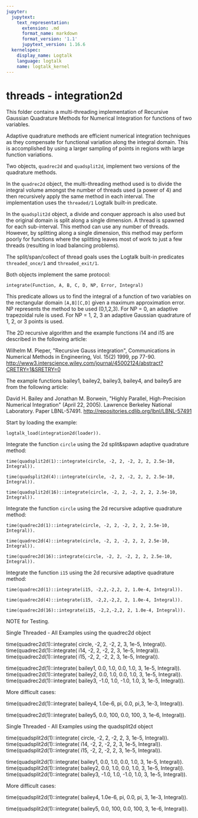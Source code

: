 ```yaml
---
jupyter:
  jupytext:
    text_representation:
      extension: .md
      format_name: markdown
      format_version: '1.1'
      jupytext_version: 1.16.6
  kernelspec:
    display_name: Logtalk
    language: logtalk
    name: logtalk_kernel
---
```


<!--
________________________________________________________________________

This file is part of Logtalk <https://logtalk.org/>  
SPDX-FileCopyrightText: 1998-2025 Paulo Moura <pmoura@logtalk.org>  
SPDX-License-Identifier: Apache-2.0

Licensed under the Apache License, Version 2.0 (the "License");
you may not use this file except in compliance with the License.
You may obtain a copy of the License at

    http://www.apache.org/licenses/LICENSE-2.0

Unless required by applicable law or agreed to in writing, software
distributed under the License is distributed on an "AS IS" BASIS,
WITHOUT WARRANTIES OR CONDITIONS OF ANY KIND, either express or implied.
See the License for the specific language governing permissions and
limitations under the License.
________________________________________________________________________
-->

# threads - integration2d

This folder contains a multi-threading implementation of Recursive Gaussian 
Quadrature Methods for Numerical Integration for functions of two variables.

Adaptive quadrature methods are efficient numerical integration techniques
as they compensate for functional variation along the integral domain. This
is accomplished by using a larger sampling of points in regions with large 
function variations.

Two objects, `quadrec2d` and `quadsplit2d`, implement two versions of the 
quadrature methods.

In the `quadrec2d` object, the multi-threading method used is to divide 
the integral volume amongst the number of threads used (a power of 4) and 
then recursively apply the same method in each interval. The implementation 
uses the `threaded/1` Logtalk built-in predicate.

In the `quadsplit2d` object, a divide and conquer approach is also used but 
the original domain is split along a single dimension. A thread is spawned 
for each sub-interval. This method can use any number of threads. However, 
by splitting along a single dimension, this method may perform poorly for 
functions where the splitting leaves most of work to just a few threads 
(resulting in load balancing problems).

The split/span/collect of thread goals uses the Logtalk built-in predicates 
`threaded_once/1` and `threaded_exit/1`.

Both objects implement the same protocol:

	integrate(Function, A, B, C, D, NP, Error, Integral)

This predicate allows us to find the integral of a function of two variables 
on the rectangular domain `[A,B][C,D]` given a maximum approximation error.
NP represents the method to be used (0,1,2,3). For NP = 0, an adaptive 
trapezoidal rule is used. For NP = 1, 2, 3 an adaptive Gaussian quadrature of
1, 2, or 3 points is used.


The 2D recursive algorithm and the example functions i14 and i15 are described
in the following article:

Wilhelm M. Pieper, "Recursive Gauss integration",
Communications in Numerical Methods in Engineering, Vol. 15(2) 1999, pp 77-90.
http://www3.interscience.wiley.com/journal/45002124/abstract?CRETRY=1&SRETRY=0

The example functions bailey1, bailey2, bailey3, bailey4, and bailey5 are from
the following article:

David H. Bailey and Jonathan M. Borwein, 
"Highly Parallel, High-Precision Numerical Integration" (April 22, 2005).
Lawrence Berkeley National Laboratory. Paper LBNL-57491.
http://repositories.cdlib.org/lbnl/LBNL-57491

Start by loading the example:

```logtalk
logtalk_load(integration2d(loader)).
```

Integrate the function `circle` using the 2d split&spawn adaptive quadrature method:

```logtalk
time(quadsplit2d(1)::integrate(circle, -2, 2, -2, 2, 2, 2.5e-10, Integral)).
```

<!--
% 35,302,093 inferences, 19.83 CPU in 20.52 seconds (97% CPU, 1780237 Lips)
Integral = -21.3333.
-->

```logtalk
time(quadsplit2d(4)::integrate(circle, -2, 2, -2, 2, 2, 2.5e-10, Integral)).
```

<!--
% 119 inferences, 20.27 CPU in 5.57 seconds (364% CPU, 6 Lips)
Integral = -21.3333.
-->

```logtalk
time(quadsplit2d(16)::integrate(circle, -2, 2, -2, 2, 2, 2.5e-10, Integral)).
```

<!--
% 383 inferences, 84.60 CPU in 13.53 seconds (625% CPU, 5 Lips)
Integral = -21.3333.
-->

Integrate the function `circle` using the 2d recursive adaptive quadrature method:

```logtalk
time(quadrec2d(1)::integrate(circle, -2, 2, -2, 2, 2, 2.5e-10, Integral)).
```

<!--
% 35,302,078 inferences, 19.90 CPU in 20.59 seconds (97% CPU, 1773974 Lips)
Integral = -21.3333.
-->

```logtalk
time(quadrec2d(4)::integrate(circle, -2, 2, -2, 2, 2, 2.5e-10, Integral)).
```

<!--
% 229 inferences, 20.28 CPU in 5.56 seconds (365% CPU, 11 Lips)
Integral = -21.3333.
-->

```logtalk
time(quadrec2d(16)::integrate(circle, -2, 2, -2, 2, 2, 2.5e-10, Integral)).
```

<!--
% 228 inferences, 21.14 CPU in 3.40 seconds (622% CPU, 11 Lips)
Integral = -21.3333.
-->

Integrate the function `i15` using the 2d recursive adaptive quadrature method:

```logtalk
time(quadrec2d(1)::integrate(i15, -2,2,-2,2, 2, 1.0e-4, Integral)).
```

<!--
% 4,754,844 inferences, 2.71 CPU in 2.82 seconds (96% CPU, 1754555 Lips)
Integral = 7.73592.
-->

```logtalk
time(quadrec2d(4)::integrate(i15, -2,2,-2,2, 2, 1.0e-4, Integral)).
```

<!--
% 229 inferences, 2.77 CPU in 0.77 seconds (360% CPU, 83 Lips)
Integral = 7.73592.
-->

```logtalk
time(quadrec2d(16)::integrate(i15, -2,2,-2,2, 2, 1.0e-4, Integral)).
```

<!--
% 229 inferences, 2.88 CPU in 0.51 seconds (562% CPU, 80 Lips)
Integral = 7.73592.
-->

NOTE for Testing.

Single Threaded - All Examples using the quadrec2d object

time(quadrec2d(1)::integrate( circle, 	-2, 2, -2, 2, 3, 1e-5, Integral)).
time(quadrec2d(1)::integrate( i14,	 	-2, 2, -2, 2, 3, 1e-5, Integral)).
time(quadrec2d(1)::integrate( i15,	 	-2, 2, -2, 2, 3, 1e-5, Integral)).

time(quadrec2d(1)::integrate( bailey1, 0.0, 1.0, 0.0, 1.0, 3, 1e-5, Integral)).
time(quadrec2d(1)::integrate( bailey2, 0.0, 1.0, 0.0, 1.0, 3, 1e-5, Integral)).
time(quadrec2d(1)::integrate( bailey3, -1.0, 1.0, -1.0, 1.0, 3, 1e-5, Integral)).


More difficult cases:

time(quadrec2d(1)::integrate( bailey4, 1.0e-6, pi, 0.0, pi,3, 1e-3, Integral)).

time(quadrec2d(1)::integrate( bailey5, 0.0, 100, 0.0, 100, 3, 1e-6, Integral)).


Single Threaded - All Examples using the quadsplit2d object

time(quadsplit2d(1)::integrate( circle, 	-2, 2, -2, 2, 3, 1e-5, Integral)).
time(quadsplit2d(1)::integrate( i14,	 	-2, 2, -2, 2, 3, 1e-5, Integral)).
time(quadsplit2d(1)::integrate( i15,	 	-2, 2, -2, 2, 3, 1e-5, Integral)).

time(quadsplit2d(1)::integrate( bailey1, 0.0, 1.0, 0.0, 1.0, 3, 1e-5, Integral)).
time(quadsplit2d(1)::integrate( bailey2, 0.0, 1.0, 0.0, 1.0, 3, 1e-5, Integral)).
time(quadsplit2d(1)::integrate( bailey3, -1.0, 1.0, -1.0, 1.0, 3, 1e-5, Integral)).


More difficult cases:

time(quadsplit2d(1)::integrate( bailey4, 1.0e-6, pi, 0.0, pi, 3, 1e-3, Integral)).

time(quadsplit2d(1)::integrate( bailey5, 0.0, 100, 0.0, 100, 3, 1e-6, Integral)).
